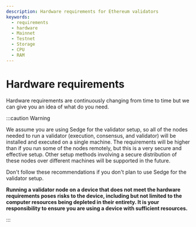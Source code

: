 ```yaml
---
description: Hardware requirements for Ethereum validators
keywords:
  - requirements
  - hardware
  - Mainnet
  - Testnet
  - Storage
  - CPU
  - RAM
---
```


# Hardware requirements

Hardware requirements are continuously changing from time to time but we can give you an idea of what do you need. 

:::caution Warning

We assume you are using Sedge for the validator setup, so all of the nodes needed to run a validator (execution, consensus, and validator) will be installed and executed on a single machine. The requirements will be higher than if you run some of the nodes remotely, but this is a very secure and effective setup. Other setup methods involving a secure distribution of these nodes over different machines will be supported in the future.

Don't follow these recommendations if you don't plan to use Sedge for the validator setup.

**Running a validator node on a device that does not meet the hardware requirements poses risks to the device, including but not limited to the computer resources being depleted in their entirety. It is your responsibility to ensure you are using a device with sufficient resources.**

:::